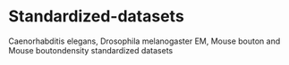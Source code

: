 # Standardized-datasets
Caenorhabditis elegans, Drosophila melanogaster EM, Mouse bouton and Mouse boutondensity standardized datasets
